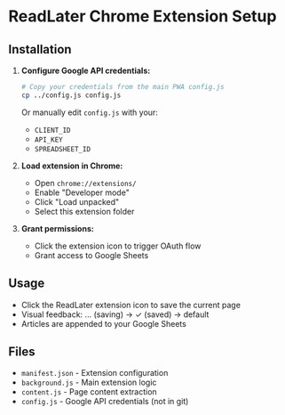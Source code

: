 # ReadLater Chrome Extension Setup

## Installation

1. **Configure Google API credentials:**
   ```bash
   # Copy your credentials from the main PWA config.js
   cp ../config.js config.js
   ```
   
   Or manually edit `config.js` with your:
   - `CLIENT_ID` 
   - `API_KEY`
   - `SPREADSHEET_ID`

2. **Load extension in Chrome:**
   - Open `chrome://extensions/`
   - Enable "Developer mode"
   - Click "Load unpacked"
   - Select this extension folder

3. **Grant permissions:**
   - Click the extension icon to trigger OAuth flow
   - Grant access to Google Sheets

## Usage

- Click the ReadLater extension icon to save the current page
- Visual feedback: ... (saving) → ✓ (saved) → default
- Articles are appended to your Google Sheets

## Files

- `manifest.json` - Extension configuration
- `background.js` - Main extension logic  
- `content.js` - Page content extraction
- `config.js` - Google API credentials (not in git)